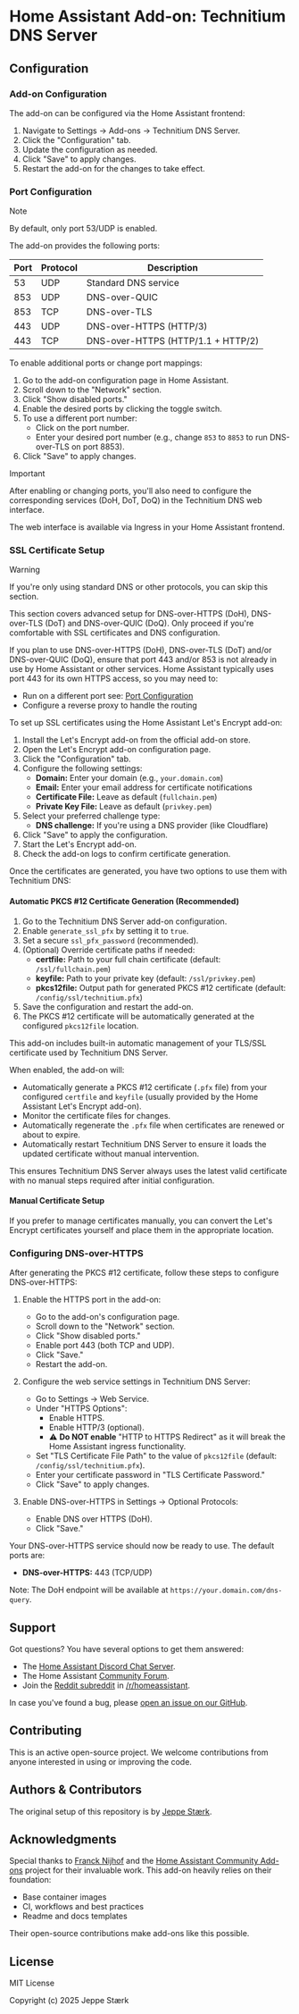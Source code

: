 # Home Assistant Add-on: Technitium DNS Server

## Configuration

### Add-on Configuration

The add-on can be configured via the Home Assistant frontend:

1. Navigate to Settings → Add-ons → Technitium DNS Server.
2. Click the "Configuration" tab.
3. Update the configuration as needed.
4. Click "Save" to apply changes.
5. Restart the add-on for the changes to take effect.

### Port Configuration

> [!NOTE]
> By default, only port 53/UDP is enabled.

The add-on provides the following ports:

| Port | Protocol | Description                        |
| ---- | -------- | ---------------------------------- |
| 53   | UDP      | Standard DNS service               |
| 853  | UDP      | DNS-over-QUIC                      |
| 853  | TCP      | DNS-over-TLS                       |
| 443  | UDP      | DNS-over-HTTPS (HTTP/3)            |
| 443  | TCP      | DNS-over-HTTPS (HTTP/1.1 + HTTP/2) |

To enable additional ports or change port mappings:

1. Go to the add-on configuration page in Home Assistant.
2. Scroll down to the "Network" section.
3. Click "Show disabled ports."
4. Enable the desired ports by clicking the toggle switch.
5. To use a different port number:
   - Click on the port number.
   - Enter your desired port number (e.g., change `853` to `8853` to run DNS-over-TLS on port 8853).
6. Click "Save" to apply changes.

> [!IMPORTANT]
> After enabling or changing ports, you'll also need to configure the corresponding services (DoH, DoT, DoQ) in the Technitium DNS web interface.

The web interface is available via Ingress in your Home Assistant frontend.

### SSL Certificate Setup

> [!WARNING]
> If you're only using standard DNS or other protocols, you can skip this section.
>
> This section covers advanced setup for DNS-over-HTTPS (DoH), DNS-over-TLS (DoT) and DNS-over-QUIC (DoQ). Only proceed if you're comfortable with SSL certificates and DNS configuration.
>
> If you plan to use DNS-over-HTTPS (DoH), DNS-over-TLS (DoT) and/or DNS-over-QUIC (DoQ), ensure that port 443 and/or 853 is not already in use by Home Assistant or other services. Home Assistant typically uses port 443 for its own HTTPS access, so you may need to:
>
> - Run on a different port see: [Port Configuration](#port-configuration)
> - Configure a reverse proxy to handle the routing

To set up SSL certificates using the Home Assistant Let's Encrypt add-on:

1. Install the Let's Encrypt add-on from the official add-on store.
2. Open the Let's Encrypt add-on configuration page.
3. Click the "Configuration" tab.
4. Configure the following settings:
   - **Domain:** Enter your domain (e.g., `your.domain.com`)
   - **Email:** Enter your email address for certificate notifications
   - **Certificate File:** Leave as default (`fullchain.pem`)
   - **Private Key File:** Leave as default (`privkey.pem`)
5. Select your preferred challenge type:
   - **DNS challenge:** If you're using a DNS provider (like Cloudflare)
6. Click "Save" to apply the configuration.
7. Start the Let's Encrypt add-on.
8. Check the add-on logs to confirm certificate generation.

Once the certificates are generated, you have two options to use them with Technitium DNS:

#### Automatic PKCS #12 Certificate Generation (Recommended)

1. Go to the Technitium DNS Server add-on configuration.
2. Enable `generate_ssl_pfx` by setting it to `true`.
3. Set a secure `ssl_pfx_password` (recommended).
4. (Optional) Override certificate paths if needed:
   - **certfile:** Path to your full chain certificate (default: `/ssl/fullchain.pem`)
   - **keyfile:** Path to your private key (default: `/ssl/privkey.pem`)
   - **pkcs12file:** Output path for generated PKCS #12 certificate (default: `/config/ssl/technitium.pfx`)
5. Save the configuration and restart the add-on.
6. The PKCS #12 certificate will be automatically generated at the configured `pkcs12file` location.

This add-on includes built-in automatic management of your TLS/SSL certificate used by Technitium DNS Server.

When enabled, the add-on will:

- Automatically generate a PKCS #12 certificate (`.pfx` file) from your configured `certfile` and `keyfile` (usually provided by the Home Assistant Let's Encrypt add-on).
- Monitor the certificate files for changes.
- Automatically regenerate the `.pfx` file when certificates are renewed or about to expire.
- Automatically restart Technitium DNS Server to ensure it loads the updated certificate without manual intervention.

This ensures Technitium DNS Server always uses the latest valid certificate with no manual steps required after initial configuration.

#### Manual Certificate Setup

If you prefer to manage certificates manually, you can convert the Let's Encrypt certificates yourself and place them in the appropriate location.

### Configuring DNS-over-HTTPS

After generating the PKCS #12 certificate, follow these steps to configure DNS-over-HTTPS:

1. Enable the HTTPS port in the add-on:

   - Go to the add-on's configuration page.
   - Scroll down to the "Network" section.
   - Click "Show disabled ports."
   - Enable port 443 (both TCP and UDP).
   - Click "Save."
   - Restart the add-on.

2. Configure the web service settings in Technitium DNS Server:

   - Go to Settings → Web Service.
   - Under "HTTPS Options":
     - Enable HTTPS.
     - Enable HTTP/3 (optional).
     - ⚠️ **Do NOT enable** "HTTP to HTTPS Redirect" as it will break the Home Assistant ingress functionality.
   - Set "TLS Certificate File Path" to the value of `pkcs12file` (default: `/config/ssl/technitium.pfx`).
   - Enter your certificate password in "TLS Certificate Password."
   - Click "Save" to apply changes.

3. Enable DNS-over-HTTPS in Settings → Optional Protocols:
   - Enable DNS over HTTPS (DoH).
   - Click "Save."

Your DNS-over-HTTPS service should now be ready to use. The default ports are:

- **DNS-over-HTTPS:** 443 (TCP/UDP)

Note: The DoH endpoint will be available at `https://your.domain.com/dns-query`.

## Support

Got questions? You have several options to get them answered:

- The [Home Assistant Discord Chat Server][discord].
- The Home Assistant [Community Forum][forum].
- Join the [Reddit subreddit][reddit] in [/r/homeassistant][reddit].

In case you've found a bug, please [open an issue on our GitHub][issue].

## Contributing

This is an active open-source project. We welcome contributions from anyone interested in using or improving the code.

## Authors & Contributors

The original setup of this repository is by [Jeppe Stærk][staerk].

## Acknowledgments

Special thanks to [Franck Nijhof][frenck] and the [Home Assistant Community Add-ons][ha-addons] project for their invaluable work. This add-on heavily relies on their foundation:

- Base container images
- CI, workflows and best practices
- Readme and docs templates

Their open-source contributions make add-ons like this possible.

## License

MIT License

Copyright (c) 2025 Jeppe Stærk

[aarch64-shield]: https://img.shields.io/badge/aarch64-yes-green.svg
[amd64-shield]: https://img.shields.io/badge/amd64-yes-green.svg
[discord]: https://discord.gg/c5DvZ4e
[forum]: https://community.home-assistant.io
[frenck]: https://github.com/frenck
[issue]: https://github.com/staerk-ha-addons/addon-technitium-dns/issues
[reddit]: https://reddit.com/r/homeassistant
[releases-shield]: https://img.shields.io/github/release/staerk-ha-addons/addon-technitium-dns.svg
[releases]: https://github.com/staerk-ha-addons/addon-technitium-dns/releases
[staerk]: https://github.com/staerk-ha-addons
[project-stage-shield]: https://img.shields.io/badge/project%20stage-experimental-yellow.svg
[license-shield]: https://img.shields.io/github/license/staerk-ha-addons/addon-technitium-dns.svg
[ha-addons]: https://addons.community/
